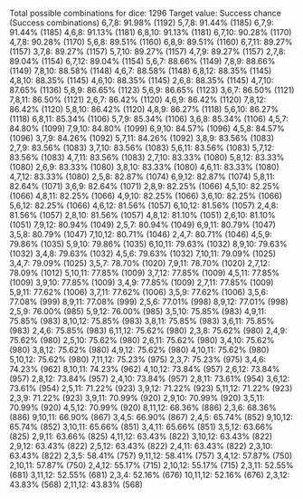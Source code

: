 Total possible combinations for dice: 1296
Target value: Success chance (Success combinations)
6,7,8: 91.98% (1192)
5,7,8: 91.44% (1185)
6,7,9: 91.44% (1185)
4,6,8: 91.13% (1181)
6,8,10: 91.13% (1181)
6,7,10: 90.28% (1170)
4,7,8: 90.28% (1170)
5,6,8: 89.51% (1160)
6,8,9: 89.51% (1160)
6,7,11: 89.27% (1157)
3,7,8: 89.27% (1157)
5,7,10: 89.27% (1157)
4,7,9: 89.27% (1157)
2,7,8: 89.04% (1154)
6,7,12: 89.04% (1154)
5,6,7: 88.66% (1149)
7,8,9: 88.66% (1149)
7,8,10: 88.58% (1148)
4,6,7: 88.58% (1148)
6,8,12: 88.35% (1145)
4,8,10: 88.35% (1145)
4,6,10: 88.35% (1145)
2,6,8: 88.35% (1145)
4,7,10: 87.65% (1136)
5,8,9: 86.65% (1123)
5,6,9: 86.65% (1123)
3,6,7: 86.50% (1121)
7,8,11: 86.50% (1121)
2,6,7: 86.42% (1120)
4,6,9: 86.42% (1120)
7,8,12: 86.42% (1120)
5,8,10: 86.42% (1120)
4,8,9: 86.27% (1118)
5,6,10: 86.27% (1118)
6,8,11: 85.34% (1106)
5,7,9: 85.34% (1106)
3,6,8: 85.34% (1106)
4,5,7: 84.80% (1099)
7,9,10: 84.80% (1099)
6,9,10: 84.57% (1096)
4,5,8: 84.57% (1096)
3,7,9: 84.26% (1092)
5,7,11: 84.26% (1092)
3,8,9: 83.56% (1083)
2,7,9: 83.56% (1083)
3,7,10: 83.56% (1083)
5,6,11: 83.56% (1083)
5,7,12: 83.56% (1083)
4,7,11: 83.56% (1083)
2,7,10: 83.33% (1080)
5,8,12: 83.33% (1080)
2,6,9: 83.33% (1080)
3,8,10: 83.33% (1080)
4,6,11: 83.33% (1080)
4,7,12: 83.33% (1080)
2,5,8: 82.87% (1074)
6,9,12: 82.87% (1074)
5,8,11: 82.64% (1071)
3,6,9: 82.64% (1071)
2,8,9: 82.25% (1066)
4,5,10: 82.25% (1066)
4,8,11: 82.25% (1066)
4,9,10: 82.25% (1066)
3,6,10: 82.25% (1066)
5,6,12: 82.25% (1066)
4,6,12: 81.56% (1057)
6,10,12: 81.56% (1057)
2,4,8: 81.56% (1057)
2,8,10: 81.56% (1057)
4,8,12: 81.10% (1051)
2,6,10: 81.10% (1051)
7,9,12: 80.94% (1049)
2,5,7: 80.94% (1049)
6,9,11: 80.79% (1047)
3,5,8: 80.79% (1047)
7,10,12: 80.71% (1046)
2,4,7: 80.71% (1046)
4,5,9: 79.86% (1035)
5,9,10: 79.86% (1035)
6,10,11: 79.63% (1032)
8,9,10: 79.63% (1032)
3,4,8: 79.63% (1032)
4,5,6: 79.63% (1032)
7,10,11: 79.09% (1025)
3,4,7: 79.09% (1025)
3,5,7: 78.70% (1020)
7,9,11: 78.70% (1020)
2,7,12: 78.09% (1012)
5,10,11: 77.85% (1009)
3,7,12: 77.85% (1009)
4,5,11: 77.85% (1009)
3,9,10: 77.85% (1009)
3,4,9: 77.85% (1009)
2,7,11: 77.85% (1009)
5,9,11: 77.62% (1006)
3,7,11: 77.62% (1006)
3,5,9: 77.62% (1006)
3,5,6: 77.08% (999)
8,9,11: 77.08% (999)
2,5,6: 77.01% (998)
8,9,12: 77.01% (998)
2,5,9: 76.00% (985)
5,9,12: 76.00% (985)
3,5,10: 75.85% (983)
4,9,11: 75.85% (983)
8,10,12: 75.85% (983)
3,8,11: 75.85% (983)
3,6,11: 75.85% (983)
2,4,6: 75.85% (983)
6,11,12: 75.62% (980)
2,3,8: 75.62% (980)
2,4,9: 75.62% (980)
2,5,10: 75.62% (980)
2,6,11: 75.62% (980)
3,4,10: 75.62% (980)
3,8,12: 75.62% (980)
4,9,12: 75.62% (980)
4,10,11: 75.62% (980)
5,10,12: 75.62% (980)
7,11,12: 75.23% (975)
2,3,7: 75.23% (975)
3,4,6: 74.23% (962)
8,10,11: 74.23% (962)
4,10,12: 73.84% (957)
2,6,12: 73.84% (957)
2,8,12: 73.84% (957)
2,4,10: 73.84% (957)
2,8,11: 73.61% (954)
3,6,12: 73.61% (954)
2,5,11: 71.22% (923)
3,9,12: 71.22% (923)
5,11,12: 71.22% (923)
2,3,9: 71.22% (923)
3,9,11: 70.99% (920)
2,9,10: 70.99% (920)
3,5,11: 70.99% (920)
4,5,12: 70.99% (920)
8,11,12: 68.36% (886)
2,3,6: 68.36% (886)
9,10,11: 66.90% (867)
3,4,5: 66.90% (867)
2,4,5: 65.74% (852)
9,10,12: 65.74% (852)
3,10,11: 65.66% (851)
3,4,11: 65.66% (851)
3,5,12: 63.66% (825)
2,9,11: 63.66% (825)
4,11,12: 63.43% (822)
3,10,12: 63.43% (822)
2,9,12: 63.43% (822)
2,5,12: 63.43% (822)
2,4,11: 63.43% (822)
2,3,10: 63.43% (822)
2,3,5: 58.41% (757)
9,11,12: 58.41% (757)
3,4,12: 57.87% (750)
2,10,11: 57.87% (750)
2,4,12: 55.17% (715)
2,10,12: 55.17% (715)
2,3,11: 52.55% (681)
3,11,12: 52.55% (681)
2,3,4: 52.16% (676)
10,11,12: 52.16% (676)
2,3,12: 43.83% (568)
2,11,12: 43.83% (568)
